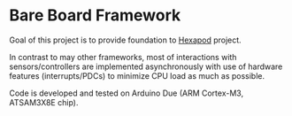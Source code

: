 # Bare Board Framework

Goal of this project is to provide foundation to [Hexapod](https://github.com/godunko/hexapod/) project.

In contrast to may other frameworks, most of interactions with
sensors/controllers are implemented asynchronously with use of hardware
features (interrupts/PDCs) to minimize CPU load as much as possible.

Code is developed and tested on Arduino Due (ARM Cortex-M3, ATSAM3X8E chip).
